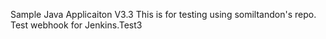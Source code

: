 
Sample Java Applicaiton V3.3
This is for testing using somiltandon's repo.
Test webhook for Jenkins.Test3
